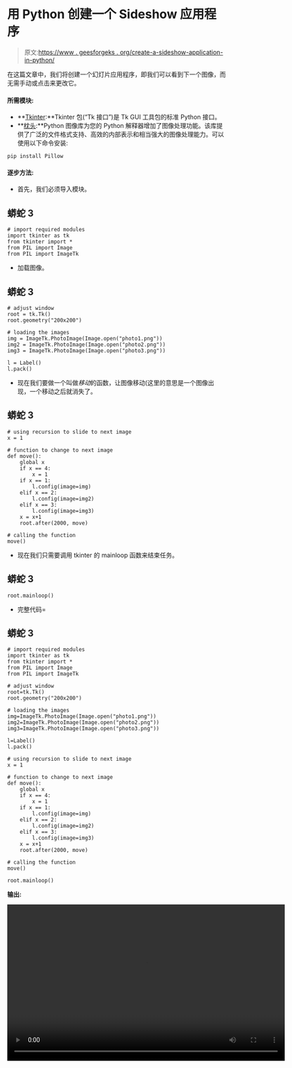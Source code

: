 # 用 Python 创建一个 Sideshow 应用程序

> 原文:[https://www . geesforgeks . org/create-a-sideshow-application-in-python/](https://www.geeksforgeeks.org/create-a-sideshow-application-in-python/)

在这篇文章中，我们将创建一个幻灯片应用程序，即我们可以看到下一个图像，而无需手动或点击来更改它。

#### 所需模块:

*   **[Tkinter](https://www.geeksforgeeks.org/python-gui-tkinter/):**Tkinter 包(“Tk 接口”)是 Tk GUI 工具包的标准 Python 接口。
*   **[枕头](https://www.geeksforgeeks.org/python-pillow-a-fork-of-pil/):**Python 图像库为您的 Python 解释器增加了图像处理功能。该库提供了广泛的文件格式支持、高效的内部表示和相当强大的图像处理能力。可以使用以下命令安装:

```
pip install Pillow

```

#### 逐步方法:

*   首先，我们必须导入模块。

## 蟒蛇 3

```
# import required modules
import tkinter as tk
from tkinter import *
from PIL import Image
from PIL import ImageTk
```

*   加载图像。

## 蟒蛇 3

```
# adjust window
root = tk.Tk()
root.geometry("200x200")

# loading the images
img = ImageTk.PhotoImage(Image.open("photo1.png"))
img2 = ImageTk.PhotoImage(Image.open("photo2.png"))
img3 = ImageTk.PhotoImage(Image.open("photo3.png"))

l = Label()
l.pack()
```

*   现在我们要做一个叫做*移动*的函数，让图像移动(这里的意思是一个图像出现，一个移动之后就消失了。

## 蟒蛇 3

```
# using recursion to slide to next image
x = 1

# function to change to next image
def move():
    global x
    if x == 4:
        x = 1
    if x == 1:
        l.config(image=img)
    elif x == 2:
        l.config(image=img2)
    elif x == 3:
        l.config(image=img3)
    x = x+1
    root.after(2000, move)

# calling the function
move()
```

*   现在我们只需要调用 tkinter 的 mainloop 函数来结束任务。

## 蟒蛇 3

```
root.mainloop()
```

*   完整代码=

## 蟒蛇 3

```
# import required modules
import tkinter as tk
from tkinter import *
from PIL import Image
from PIL import ImageTk

# adjust window
root=tk.Tk()
root.geometry("200x200")

# loading the images
img=ImageTk.PhotoImage(Image.open("photo1.png"))
img2=ImageTk.PhotoImage(Image.open("photo2.png"))
img3=ImageTk.PhotoImage(Image.open("photo3.png"))

l=Label()
l.pack()

# using recursion to slide to next image
x = 1

# function to change to next image
def move():
    global x
    if x == 4:
        x = 1
    if x == 1:
        l.config(image=img)
    elif x == 2:
        l.config(image=img2)
    elif x == 3:
        l.config(image=img3)
    x = x+1
    root.after(2000, move)

# calling the function
move()

root.mainloop()
```

**输出:**

<video class="wp-video-shortcode" id="video-514585-1" width="640" height="360" preload="metadata" controls=""><source type="video/mp4" src="https://media.geeksforgeeks.org/wp-content/uploads/20201115173431/autoimage_Trim.mp4?_=1">[https://media.geeksforgeeks.org/wp-content/uploads/20201115173431/autoimage_Trim.mp4](https://media.geeksforgeeks.org/wp-content/uploads/20201115173431/autoimage_Trim.mp4)</video>